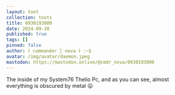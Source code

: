 ```yaml
---
layout: toot
collection: toots
title: 0930193000
date: 2024-09-30
published: true
tags: []
pinned: false
author: ⸸ commander ░ nova ⸸ :~$
avatar: /img/avatar/daemon.jpeg
mastodon: https://mastodon.online/@cmdr_nova/0930193000
---
```


The inside of my System76 Thelio Pc, and as you can see, almost everything is obscured by metal 😛
